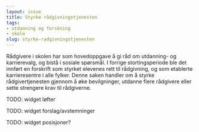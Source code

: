 ```yaml
---
layout: issue
title: Styrke rådgivningstjenesten
tags:
- utdanning og forskning
- skole
slug: styrke-radgivningstjenesten
---
```


Rådgivere i skolen har som hovedoppgave å gi råd om utdanning- og karrierevalg, og bistå i sosiale spørsmål. I forrige stortingsperiode ble det innført en forskrift som styrket elevenes rett til rådgivning, og som etablerte karrieresentre i alle fylker. Denne saken handler om å styrke rådgivertjenesten gjennom å øke bevilgninger, utdanne flere rådgivere eller sette strengere krav til rådgiverne.

TODO: widget løfter

TODO: widget forslag/avstemninger

TODO: widget posisjoner?

